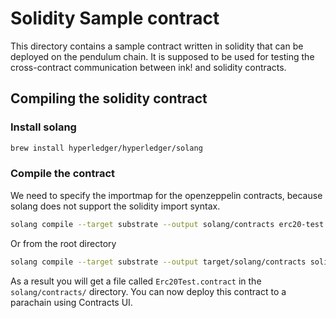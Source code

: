 # Solidity Sample contract

This directory contains a sample contract written in solidity that can be deployed on the pendulum chain.
It is supposed to be used for testing the cross-contract communication between ink! and solidity contracts.

## Compiling the solidity contract

### Install solang

```bash
brew install hyperledger/hyperledger/solang
```

### Compile the contract

We need to specify the importmap for the openzeppelin contracts, because solang does not support the solidity import
syntax.

```bash
solang compile --target substrate --output solang/contracts erc20-test.sol --importmap @openzeppelin=openzeppelin-contracts/
```

Or from the root directory

```bash
solang compile --target substrate --output target/solang/contracts solidity-sample/erc20-test.sol --importmap @openzeppelin=solidity-sample/openzeppelin-contracts/
```

As a result you will get a file called `Erc20Test.contract` in the `solang/contracts/` directory.
You can now deploy this contract to a parachain using Contracts UI. 